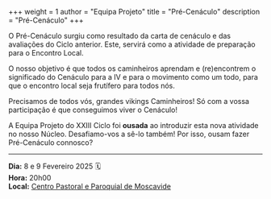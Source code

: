 +++
weight = 1
author = "Equipa Projeto"
title = "Pré-Cenáculo" 
description = "Pré-Cenáculo" 
+++

O Pré-Cenáculo surgiu como resultado da carta de cenáculo e das avaliações do Ciclo anterior. Este, servirá como a atividade de preparação para o Encontro Local. 

O nosso objetivo é que todos os caminheiros aprendam e (re)encontrem o significado do Cenáculo para a IV e para o movimento como um todo, para que o encontro local seja frutífero para todos nós.

Precisamos de todos vós, grandes vikings Caminheiros! Só com a vossa participação é que conseguimos viver o Cenáculo!

A Equipa Projeto do XXIII Ciclo foi **ousada** ao introduzir esta nova atividade no nosso Núcleo. Desafiamo-vos a sê-lo também! Por isso, ousam fazer Pré-Cenáculo connosco?

--- 

**Dia:** 8 e 9 Fevereiro 2025 🗓️ \
**Hora:** 20h00 \
**Local:** [Centro Pastoral e Paroquial de Moscavide](https://maps.app.goo.gl/vhtuoS8RA99SjEQv6)